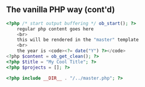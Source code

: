 The vanilla PHP way (cont'd)
----------------------------
```php
<?php /* start output buffering */ ob_start(); ?>
    regular php content goes here
    <br>
    this will be rendered in the "master" template
    <br>
    the year is <code><?= date("Y") ?></code>
<?php $content = ob_get_clean(); ?>
<?php $title = "My Cool Title"; ?>
<?php $projects = []; ?>

<?php include __DIR__ . "/../master.php"; ?>
